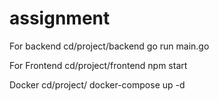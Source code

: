 # assignment

For backend
cd/project/backend
go run main.go

For Frontend
cd/project/frontend
npm start

Docker
cd/project/
docker-compose up -d
